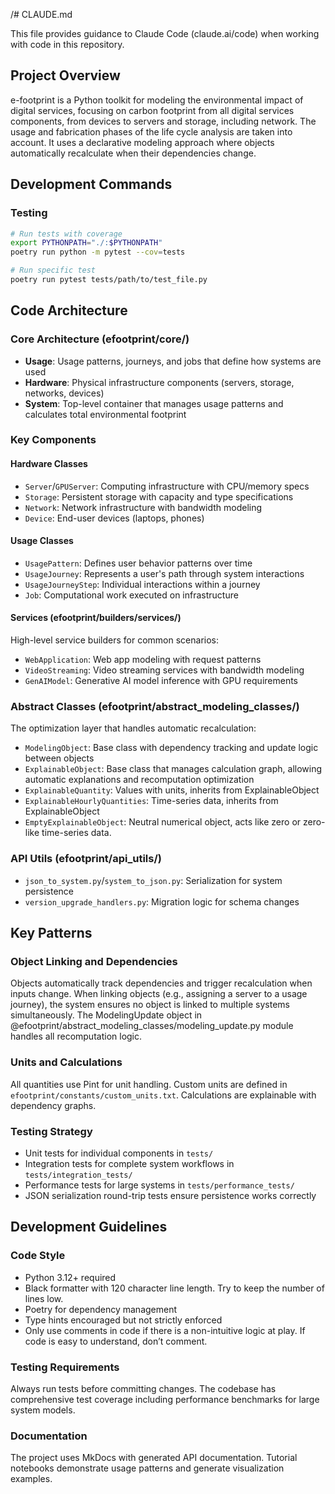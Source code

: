 /# CLAUDE.md

This file provides guidance to Claude Code (claude.ai/code) when working with code in this repository.

## Project Overview

e-footprint is a Python toolkit for modeling the environmental impact of digital services, focusing on carbon footprint from all digital services components, from devices to servers and storage, including network. The usage and fabrication phases of the life cycle analysis are taken into account. It uses a declarative modeling approach where objects automatically recalculate when their dependencies change.

## Development Commands

### Testing
```bash
# Run tests with coverage
export PYTHONPATH="./:$PYTHONPATH"
poetry run python -m pytest --cov=tests

# Run specific test
poetry run pytest tests/path/to/test_file.py
```

## Code Architecture

### Core Architecture (efootprint/core/)
- **Usage**: Usage patterns, journeys, and jobs that define how systems are used
- **Hardware**: Physical infrastructure components (servers, storage, networks, devices)
- **System**: Top-level container that manages usage patterns and calculates total environmental footprint

### Key Components

#### Hardware Classes
- `Server`/`GPUServer`: Computing infrastructure with CPU/memory specs
- `Storage`: Persistent storage with capacity and type specifications  
- `Network`: Network infrastructure with bandwidth modeling
- `Device`: End-user devices (laptops, phones)

#### Usage Classes
- `UsagePattern`: Defines user behavior patterns over time
- `UsageJourney`: Represents a user's path through system interactions
- `UsageJourneyStep`: Individual interactions within a journey
- `Job`: Computational work executed on infrastructure

#### Services (efootprint/builders/services/)
High-level service builders for common scenarios:
- `WebApplication`: Web app modeling with request patterns
- `VideoStreaming`: Video streaming services with bandwidth modeling
- `GenAIModel`: Generative AI model inference with GPU requirements

### Abstract Classes (efootprint/abstract_modeling_classes/)
The optimization layer that handles automatic recalculation:
- `ModelingObject`: Base class with dependency tracking and update logic between objects
- `ExplainableObject`: Base class that manages calculation graph, allowing automatic explanations and recomputation optimization
- `ExplainableQuantity`: Values with units, inherits from ExplainableObject
- `ExplainableHourlyQuantities`: Time-series data, inherits from ExplainableObject
- `EmptyExplainableObject`: Neutral numerical object, acts like zero or zero-like time-series data.

### API Utils (efootprint/api_utils/)
- `json_to_system.py`/`system_to_json.py`: Serialization for system persistence
- `version_upgrade_handlers.py`: Migration logic for schema changes

## Key Patterns

### Object Linking and Dependencies
Objects automatically track dependencies and trigger recalculation when inputs change. When linking objects (e.g., assigning a server to a usage journey), the system ensures no object is linked to multiple systems simultaneously. The ModelingUpdate object in @efootprint/abstract_modeling_classes/modeling_update.py module handles all recomputation logic.

### Units and Calculations
All quantities use Pint for unit handling. Custom units are defined in `efootprint/constants/custom_units.txt`. Calculations are explainable with dependency graphs.

### Testing Strategy
- Unit tests for individual components in `tests/`
- Integration tests for complete system workflows in `tests/integration_tests/`
- Performance tests for large systems in `tests/performance_tests/`
- JSON serialization round-trip tests ensure persistence works correctly

## Development Guidelines

### Code Style
- Python 3.12+ required
- Black formatter with 120 character line length. Try to keep the number of lines low.
- Poetry for dependency management
- Type hints encouraged but not strictly enforced
- Only use comments in code if there is a non-intuitive logic at play. If code is easy to understand, don’t comment. 

### Testing Requirements  
Always run tests before committing changes. The codebase has comprehensive test coverage including performance benchmarks for large system models.

### Documentation
The project uses MkDocs with generated API documentation. Tutorial notebooks demonstrate usage patterns and generate visualization examples.